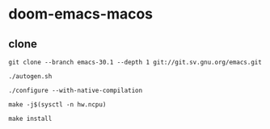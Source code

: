 # doom-emacs-macos
## clone 
```shell
git clone --branch emacs-30.1 --depth 1 git://git.sv.gnu.org/emacs.git
```
```shell
./autogen.sh
```
```shell
./configure --with-native-compilation
```
```shell
make -j$(sysctl -n hw.ncpu)
```
```shell
make install
```
